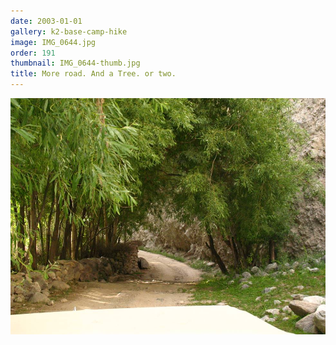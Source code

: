 ```yaml
---
date: 2003-01-01
gallery: k2-base-camp-hike
image: IMG_0644.jpg
order: 191
thumbnail: IMG_0644-thumb.jpg
title: More road. And a Tree. or two.
---
```


![More road. And a Tree. or two.](./IMG_0644.jpg)
